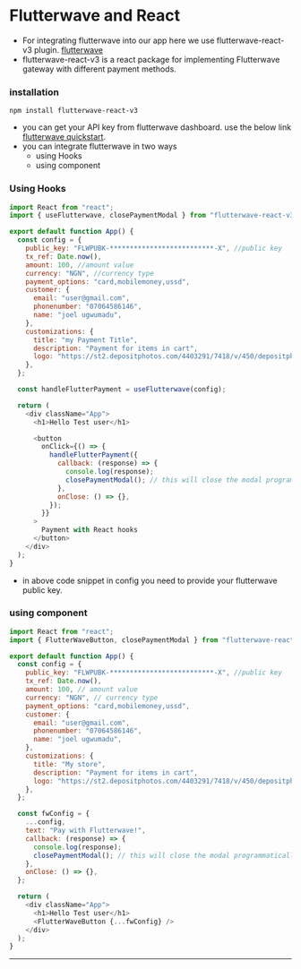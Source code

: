 # Flutterwave and React

- For integrating flutterwave into our app here we use flutterwave-react-v3 plugin.
  [flutterwave](https://www.npmjs.com/package/flutterwave-react-v3)
- flutterwave-react-v3 is a react package for implementing Flutterwave gateway with different payment methods.

### installation

```
npm install flutterwave-react-v3
```

- you can get your API key from flutterwave dashboard.
  use the below link [flutterwave quickstart](https://developer.flutterwave.com/docs/quickstart).
- you can integrate flutterwave in two ways
  - using Hooks
  - using component

### Using Hooks

```javascript
import React from "react";
import { useFlutterwave, closePaymentModal } from "flutterwave-react-v3";

export default function App() {
  const config = {
    public_key: "FLWPUBK-**************************-X", //public key
    tx_ref: Date.now(),
    amount: 100, //amount value
    currency: "NGN", //currency type
    payment_options: "card,mobilemoney,ussd",
    customer: {
      email: "user@gmail.com",
      phonenumber: "07064586146",
      name: "joel ugwumadu",
    },
    customizations: {
      title: "my Payment Title",
      description: "Payment for items in cart",
      logo: "https://st2.depositphotos.com/4403291/7418/v/450/depositphotos_74189661-stock-illustration-online-shop-log.jpg",
    },
  };

  const handleFlutterPayment = useFlutterwave(config);

  return (
    <div className="App">
      <h1>Hello Test user</h1>

      <button
        onClick={() => {
          handleFlutterPayment({
            callback: (response) => {
              console.log(response);
              closePaymentModal(); // this will close the modal programmatically
            },
            onClose: () => {},
          });
        }}
      >
        Payment with React hooks
      </button>
    </div>
  );
}
```

- in above code snippet in config you need to provide your flutterwave public key.

### using component

```javascript
import React from "react";
import { FlutterWaveButton, closePaymentModal } from "flutterwave-react-v3";

export default function App() {
  const config = {
    public_key: "FLWPUBK-**************************-X", //public key
    tx_ref: Date.now(),
    amount: 100, // amount value
    currency: "NGN", // currency type
    payment_options: "card,mobilemoney,ussd",
    customer: {
      email: "user@gmail.com",
      phonenumber: "07064586146",
      name: "joel ugwumadu",
    },
    customizations: {
      title: "My store",
      description: "Payment for items in cart",
      logo: "https://st2.depositphotos.com/4403291/7418/v/450/depositphotos_74189661-stock-illustration-online-shop-log.jpg",
    },
  };

  const fwConfig = {
    ...config,
    text: "Pay with Flutterwave!",
    callback: (response) => {
      console.log(response);
      closePaymentModal(); // this will close the modal programmatically
    },
    onClose: () => {},
  };

  return (
    <div className="App">
      <h1>Hello Test user</h1>
      <FlutterWaveButton {...fwConfig} />
    </div>
  );
}
```

---
